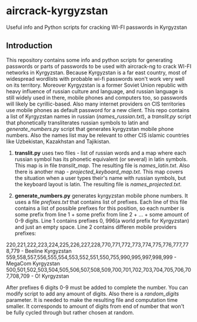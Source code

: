 # aircrack-kyrgyzstan
Useful info and Python scripts for cracking WI-FI passwords in Kyrgyzstan

## Introduction

This repository contains some info and python scripts for generating passwords or parts of passwords to be used with aircrack-ng to crack WI-FI networks in Kyrgyzstan. Because Kyrgyzstan is a far east country, most of widespread wordlists with probable wi-fi passwords won't work very well on its territory. Moreover Kyrgyzstan is a former Soviet Union republic with heavy influence of russian culture and language, and russian language is still widely used in there, mobile phones and computers too, so passwords will likely be cyrillic-based. Also many internet providers on CIS territories use mobile phones as default password for a new client. This repo contains a list of Kyrgyzstan names in russian (*names_russian.txt*), a *translit.py* script that phonetically transliterates russian symbols to latin and *generate_numbers.py* script that generates kyrgyzstan mobile phone numbers. Also the names list may be relevant to other CIS islamic countries like Uzbekistan, Kazakhstan and Tajikistan.

1. **translit.py** uses two files - list of russian words and a map where each russian symbol has its phonetic equivalent (or several) in latin symbols. This map is in file *translit_map*. The resulting file is *names_latin.txt*. Also there is another map - *projected_keyboard_map.txt*. This map covers the situation when a user types their's name with russian symbols, but the keyboard layout is latin. The resulting file is *names_projected.txt*.

2. **generate_numbers.py** generates kyrgyzstan mobile phone numbers. It uses a file *prefixes.txt* that contains list of prefixes. Each line of this file contains a list of possible prefixes for this position, so each number is some prefix from line 1 + some prefix from line 2 + ... + some amount of 0-9 digits. Line 1 contains prefixes 0, 996(a world prefix for Kyrgyzstan) and just an empty space. Line 2 contains differen mobile providers prefixes:

220,221,222,223,224,225,226,227,228,770,771,772,773,774,775,776,777,778,779 - Beeline Kyrgyzstan
559,558,557,556,555,554,553,552,551,550,755,990,995,997,998,999 - MegaCom Kyrgyzstan
500,501,502,503,504,505,506,507,508,509,700,701,702,703,704,705,706,707,708,709 - O! Kyrgyzstan

After prefixes 6 digits 0-9 must be added to complete the number. You can modify script to add any amount of digits. Also there is a *random_digits* parameter. It is needed to make the resulting file and computation time smaller. It corresponds to amount of digits from end of number that won't be fully cycled through but rather chosen at random.
